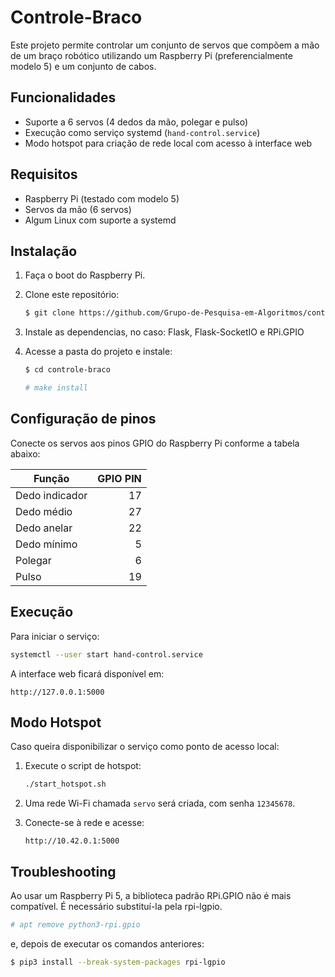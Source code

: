 # Controle-Braco

Este projeto permite controlar um conjunto de servos que compõem a mão de um braço robótico utilizando um Raspberry Pi (preferencialmente modelo 5) e um conjunto de cabos.

## Funcionalidades

* Suporte a 6 servos (4 dedos da mão, polegar e pulso)
* Execução como serviço systemd (`hand-control.service`)
* Modo hotspot para criação de rede local com acesso à interface web

## Requisitos

* Raspberry Pi (testado com modelo 5)
* Servos da mão (6 servos)
* Algum Linux com suporte a systemd

## Instalação

1. Faça o boot do Raspberry Pi.
2. Clone este repositório:

   ```bash
   $ git clone https://github.com/Grupo-de-Pesquisa-em-Algoritmos/controle-braco.git
   ```
3. Instale as dependencias, no caso: Flask, Flask-SocketIO e RPi.GPIO
4. Acesse a pasta do projeto e instale:

   ```bash
   $ cd controle-braco
   ```
   ```bash
   # make install
   ```

## Configuração de pinos

Conecte os servos aos pinos GPIO do Raspberry Pi conforme a tabela abaixo:

| Função         | GPIO PIN |
| -------------- | -------: |
| Dedo indicador |       17 |
| Dedo médio     |       27 |
| Dedo anelar    |       22 |
| Dedo mínimo    |        5 |
| Polegar        |        6 |
| Pulso          |       19 |

## Execução

Para iniciar o serviço:

```bash
systemctl --user start hand-control.service
```

A interface web ficará disponível em:

```
http://127.0.0.1:5000
```

## Modo Hotspot

Caso queira disponibilizar o serviço como ponto de acesso local:

1. Execute o script de hotspot:

   ```bash
   ./start_hotspot.sh
   ```
2. Uma rede Wi-Fi chamada `servo` será criada, com senha `12345678`.
3. Conecte-se à rede e acesse:

   ```
   http://10.42.0.1:5000
   ```

## Troubleshooting
Ao usar um Raspberry Pi 5, a biblioteca padrão RPi.GPIO não é mais compatível. É necessário substituí-la pela rpi-lgpio.
```bash
# apt remove python3-rpi.gpio
```
e, depois de executar os comandos anteriores:
```bash
$ pip3 install --break-system-packages rpi-lgpio
```
